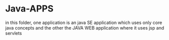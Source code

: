 # Java-APPS
in this folder, one application is an java SE application which uses only core java concepts and the other the JAVA WEB application where it uses jsp and servlets
